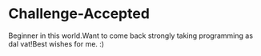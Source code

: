 # Challenge-Accepted
Beginner in this world.Want to come back strongly taking programming as dal vat!Best wishes for me. :)
